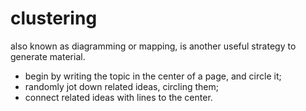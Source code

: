 # clustering 
  also known as diagramming or mapping, is another useful strategy to generate material.
  * begin by writing the topic in the center of a page, and circle it;
  * randomly jot down related ideas, circling them;
  * connect related ideas with lines to the center.

